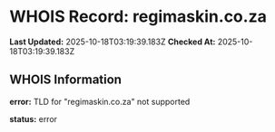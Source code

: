 # WHOIS Record: regimaskin.co.za

**Last Updated:** 2025-10-18T03:19:39.183Z
**Checked At:** 2025-10-18T03:19:39.183Z

## WHOIS Information

**error:** TLD for "regimaskin.co.za" not supported

**status:** error

